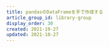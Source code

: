 ```yaml
---
title: pandasのDataFrameを手で作成する
article_group_id: library-group
display_order: 30
created: 2021-10-27
updated: 2021-10-27
---
```

